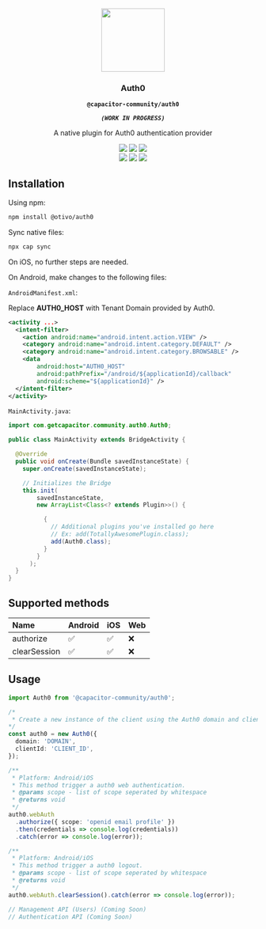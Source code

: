 <p align="center"><br><img src="https://user-images.githubusercontent.com/236501/85893648-1c92e880-b7a8-11ea-926d-95355b8175c7.png" width="128" height="128" /></p>
<h3 align="center">Auth0</h3>
<p align="center"><strong><code>@capacitor-community/auth0</code></strong></p>
<p align="center"><strong><code><i>(WORK IN PROGRESS)</i></code></strong></p>
<p align="center">
  A native plugin for Auth0 authentication provider
</p>

<p align="center">
  <img src="https://img.shields.io/maintenance/yes/2020?style=flat-square" />
  <a href="https://github.com/@capacitor-community/auth0/actions?query=workflow%3A%22CI%22"><img src="https://img.shields.io/github/workflow/status/@capacitor-community/auth0/CI?style=flat-square" /></a>
  <a href="https://www.npmjs.com/package/@@otivo/auth0"><img src="https://img.shields.io/npm/l/@@otivo/auth0?style=flat-square" /></a>
<br>
  <a href="https://www.npmjs.com/package/@@otivo/auth0"><img src="https://img.shields.io/npm/dw/@@otivo/auth0?style=flat-square" /></a>
  <a href="https://www.npmjs.com/package/@@otivo/auth0"><img src="https://img.shields.io/npm/v/@@otivo/auth0?style=flat-square" /></a>
<!-- ALL-CONTRIBUTORS-BADGE:START - Do not remove or modify this section -->
<a href="#contributors-"><img src="https://img.shields.io/badge/all%20contributors-1-orange?style=flat-square" /></a>
<!-- ALL-CONTRIBUTORS-BADGE:END -->
</p>

## Installation

Using npm:

```bash
npm install @otivo/auth0
```

Sync native files:

```bash
npx cap sync
```

On iOS, no further steps are needed.

On Android, make changes to the following files:

`AndroidManifest.xml`:

Replace **AUTH0_HOST** with Tenant Domain provided by Auth0.

```xml
<activity ...>
  <intent-filter>
    <action android:name="android.intent.action.VIEW" />
    <category android:name="android.intent.category.DEFAULT" />
    <category android:name="android.intent.category.BROWSABLE" />
    <data
        android:host="AUTH0_HOST"
        android:pathPrefix="/android/${applicationId}/callback"
        android:scheme="${applicationId}" />
  </intent-filter>
</activity>
```

`MainActivity.java`:

```java
import com.getcapacitor.community.auth0.Auth0;

public class MainActivity extends BridgeActivity {

  @Override
  public void onCreate(Bundle savedInstanceState) {
    super.onCreate(savedInstanceState);

    // Initializes the Bridge
    this.init(
        savedInstanceState,
        new ArrayList<Class<? extends Plugin>>() {

          {
            // Additional plugins you've installed go here
            // Ex: add(TotallyAwesomePlugin.class);
            add(Auth0.class);
          }
        }
      );
  }
}
```

## Supported methods

| Name                            | Android | iOS | Web |
| :------------------------------ | :------ | :-- | :-- |
| authorize                           | ✅      | ✅  | ❌  |
| clearSession                      | ✅      | ✅  | ❌  |

## Usage

```typescript
import Auth0 from '@capacitor-community/auth0';

/*
 * Create a new instance of the client using the Auth0 domain and client id.
*/
const auth0 = new Auth0({
  domain: 'DOMAIN',
  clientId: 'CLIENT_ID',
});

/**
 * Platform: Android/iOS
 * This method trigger a auth0 web authentication.
 * @params scope - list of scope seperated by whitespace
 * @returns void
 */
auth0.webAuth
  .authorize({ scope: 'openid email profile' })
  .then(credentials => console.log(credentials))
  .catch(error => console.log(error));

/**
 * Platform: Android/iOS
 * This method trigger a auth0 logout.
 * @params scope - list of scope seperated by whitespace
 * @returns void
 */
auth0.webAuth.clearSession().catch(error => console.log(error));

// Management API (Users) (Coming Soon)
// Authentication API (Coming Soon)

```
